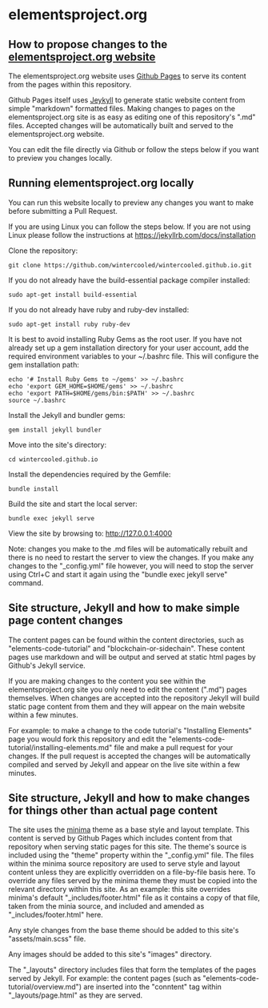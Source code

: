 # elementsproject.org

## How to propose changes to the [elementsproject.org website](https://www.elementsproject.org/)

The elementsproject.org website uses [Github Pages](https://pages.github.com/) to serve its content from the pages within this repository.

Github Pages itself uses [Jeykyll](https://jekyllrb.com/) to generate static website content from simple "markdown" formatted files. Making changes to pages on the elementsproject.org site is as easy as editing one of this repository's ".md" files. Accepted changes will be automatically built and served to the elementsproject.org website.

You can edit the file directly via Github or follow the steps below if you want to preview you changes locally.

## Running elementsproject.org locally

You can run this website locally to preview any changes you want to make before submitting a Pull Request.

If you are using Linux you can follow the steps below. If you are not using Linux please follow the instructions at https://jekyllrb.com/docs/installation

Clone the repository:
~~~~
git clone https://github.com/wintercooled/wintercooled.github.io.git
~~~~

If you do not already have the build-essential package compiler installed:
~~~~
sudo apt-get install build-essential
~~~~

If you do not already have ruby and ruby-dev installed: 
~~~~
sudo apt-get install ruby ruby-dev
~~~~

It is best to avoid installing Ruby Gems as the root user. If you have not already set up a gem installation directory for your user account, add the required environment variables to your ~/.bashrc file. This will configure the gem installation path:
~~~~
echo '# Install Ruby Gems to ~/gems' >> ~/.bashrc
echo 'export GEM_HOME=$HOME/gems' >> ~/.bashrc
echo 'export PATH=$HOME/gems/bin:$PATH' >> ~/.bashrc
source ~/.bashrc
~~~~

Install the Jekyll and bundler gems:
~~~~
gem install jekyll bundler
~~~~

Move into the site's directory:
~~~~
cd wintercooled.github.io
~~~~

Install the dependencies required by the Gemfile:
~~~~
bundle install
~~~~

Build the site and start the local server:
~~~~
bundle exec jekyll serve 
~~~~

View the site by browsing to: http://127.0.0.1:4000

Note: changes you make to the .md files will be automatically rebuilt and there is no need to restart the server to view the changes. If you make any changes to the "_config.yml" file however, you will need to stop the server using Ctrl+C and start it again using the "bundle exec jekyll serve" command.

## Site structure, Jekyll and how to make simple page content changes

The content pages can be found within the content directories, such as "elements-code-tutorial" and "blockchain-or-sidechain". These content pages use markdown and will be output and served at static html pages by Github's Jekyll service. 

If you are making changes to the content you see within the elementsproject.org site you only need to edit the content (".md") pages themselves. When changes are accepted into the repository Jekyll will build static page content from them and they will appear on the main website within a few minutes.

For example: to make a change to the code tutorial's "Installing Elements" page you would fork this repository and edit the "elements-code-tutorial/installing-elements.md" file and make a pull request for your changes. If the pull request is accepted the changes will be automatically compiled and served by Jekyll and appear on the live site within a few minutes.


## Site structure, Jekyll and how to make changes for things other than actual page content

The site uses the [minima](https://github.com/jekyll/minima) theme as a base style and layout template. This content is served by Github Pages which includes content from that repository when serving static pages for this site. The theme's source is included using the "theme" property within the "_config.yml" file. The files within the minima source repository are used to serve style and layout content unless they are explicitly overridden on a file-by-file basis here. To override any files served by the minima theme they must be copied into the relevant directory within this site. As an example: this site overrides minima's default "_includes/footer.html" file as it contains a copy of that file, taken from the minia source, and included and amended as "_includes/footer.html" here.

Any style changes from the base theme should be added to this site's "assets/main.scss" file. 

Any images should be added to this site's "images" directory.

The "_layouts" directory includes files that form the templates of the pages served by Jekyll. For example: the content pages (such as "elements-code-tutorial/overview.md") are inserted into the "conntent" tag within "_layouts/page.html" as they are served. 




